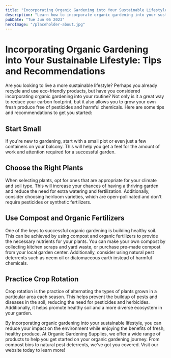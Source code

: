 ```yaml
---
title: "Incorporating Organic Gardening into Your Sustainable Lifestyle: Tips and Recommendations"
description: "Learn how to incorporate organic gardening into your sustainable lifestyle with tips and recommendations from our experts at Organic Gardening Supplies!"
pubDate: "Tue Jun 06 2023"
heroImage: "/placeholder-about.jpg"
---
```


# Incorporating Organic Gardening into Your Sustainable Lifestyle: Tips and Recommendations

Are you looking to live a more sustainable lifestyle? Perhaps you already recycle and use eco-friendly products, but have you considered incorporating organic gardening into your routine? Not only is it a great way to reduce your carbon footprint, but it also allows you to grow your own fresh produce free of pesticides and harmful chemicals. Here are some tips and recommendations to get you started:

## Start Small

If you&#39;re new to gardening, start with a small plot or even just a few containers on your balcony. This will help you get a feel for the amount of work and attention required for a successful garden.

## Choose the Right Plants

When selecting plants, opt for ones that are appropriate for your climate and soil type. This will increase your chances of having a thriving garden and reduce the need for extra watering and fertilization. Additionally, consider choosing heirloom varieties, which are open-pollinated and don&#39;t require pesticides or synthetic fertilizers.

## Use Compost and Organic Fertilizers

One of the keys to successful organic gardening is building healthy soil. This can be achieved by using compost and organic fertilizers to provide the necessary nutrients for your plants. You can make your own compost by collecting kitchen scraps and yard waste, or purchase pre-made compost from your local garden center. Additionally, consider using natural pest deterrents such as neem oil or diatomaceous earth instead of harmful chemicals.

## Practice Crop Rotation

Crop rotation is the practice of alternating the types of plants grown in a particular area each season. This helps prevent the buildup of pests and diseases in the soil, reducing the need for pesticides and herbicides. Additionally, it helps promote healthy soil and a more diverse ecosystem in your garden.

By incorporating organic gardening into your sustainable lifestyle, you can reduce your impact on the environment while enjoying the benefits of fresh, healthy produce. At Organic Gardening Supplies, we offer a wide range of products to help you get started on your organic gardening journey. From compost bins to natural pest deterrents, we&#39;ve got you covered. Visit our website today to learn more!